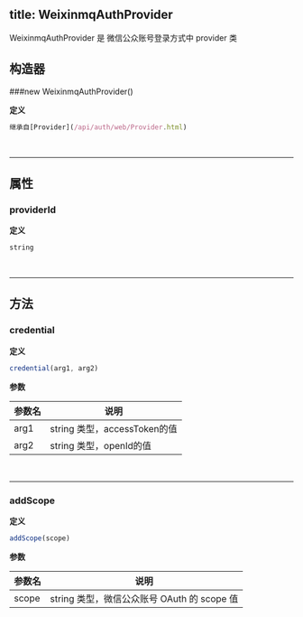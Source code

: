 
title: WeixinmqAuthProvider
---

WeixinmqAuthProvider 是 微信公众账号登录方式中 provider 类

## 构造器
###new WeixinmqAuthProvider()

**定义**

```js
继承自[Provider](/api/auth/web/Provider.html)
```
</br>

------

## 属性

### providerId

**定义**

```js
string
```
</br>

------

## 方法

### credential

**定义**

```js
credential(arg1, arg2)
```

**参数**

| 参数名 | 说明 |
|---|---|
| arg1 | string 类型，accessToken的值 |
| arg2 | string 类型，openId的值 |


</br>

------

### addScope

**定义**

```js
addScope(scope)
```

**参数**

| 参数名 | 说明 |
|---|---|
| scope| string 类型，微信公众账号 OAuth 的 scope 值 |

